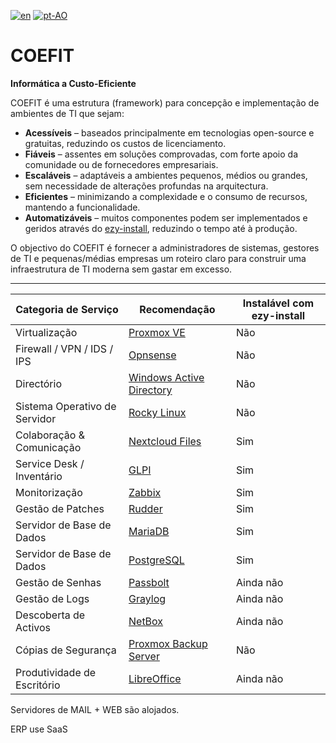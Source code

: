 [![en](https://img.shields.io/badge/lang-en-red.svg)](https://github.com/source-saraiva/coefit/blob/main/README.md)
[![pt-AO](https://img.shields.io/badge/lang-pt--ao-green.svg)](https://github.com/source-saraiva/coefit/blob/main/README.pt-AO.md)

# COEFIT
**Informática a Custo-Eficiente**

COEFIT é uma estrutura (framework) para concepção e implementação de ambientes de TI que sejam:

- **Acessíveis** – baseados principalmente em tecnologias open-source e gratuitas, reduzindo os custos de licenciamento.  
- **Fiáveis** – assentes em soluções comprovadas, com forte apoio da comunidade ou de fornecedores empresariais.  
- **Escaláveis** – adaptáveis a ambientes pequenos, médios ou grandes, sem necessidade de alterações profundas na arquitectura.  
- **Eficientes** – minimizando a complexidade e o consumo de recursos, mantendo a funcionalidade.  
- **Automatizáveis** – muitos componentes podem ser implementados e geridos através do [ezy-install](https://github.com/source-saraiva/ezy-install), reduzindo o tempo até à produção.  

O objectivo do COEFIT é fornecer a administradores de sistemas, gestores de TI e pequenas/médias empresas um roteiro claro para construir uma infraestrutura de TI moderna sem gastar em excesso.

---

| Categoria de Serviço         | Recomendação                                                                                                                                  | Instalável com ezy-install   |
|-------------------------------|----------------------------------------------------------------------------------------------------------------------------------------------|------------------------------|
| Virtualização                 | [Proxmox VE](https://www.proxmox.com/en/products/proxmox-virtual-environment/overview)                                                       | Não                          |
| Firewall / VPN / IDS / IPS    | [Opnsense](https://opnsense.org/)                                                                                                            | Não                          |
| Directório                    | [Windows Active Directory](https://www.microsoft.com/en-us/evalcenter/download-windows-server-2025?msockid=31e7aedfce22635a0767bb69cff662f3) | Não                          |
| Sistema Operativo de Servidor | [Rocky Linux](https://rockylinux.org/)                                                                                                       | Não                          |
| Colaboração & Comunicação     | [Nextcloud Files](https://nextcloud.com/files/)                                                                                              | Sim                          |
| Service Desk / Inventário     | [GLPI](https://glpi-project.org/)                                                                                                            | Sim                          |
| Monitorização                 | [Zabbix](https://www.zabbix.com/)                                                                                                            | Sim                          |
| Gestão de Patches             | [Rudder](https://www.rudder.io/)                                                                                                             | Sim                          |
| Servidor de Base de Dados     | [MariaDB](https://mariadb.org/)                                                                                                              | Sim                          |
| Servidor de Base de Dados     | [PostgreSQL](https://www.postgresql.org/)                                                                                                    | Sim                          |
| Gestão de Senhas              | [Passbolt](https://www.passbolt.com/)                                                                                                        | Ainda não                    |
| Gestão de Logs                | [Graylog](https://www.graylog.org/)                                                                                                          | Ainda não                    |
| Descoberta de Activos          | [NetBox](https://netbox.dev/)                                                                                                               | Ainda não                    |
| Cópias de Segurança           | [Proxmox Backup Server](https://www.proxmox.com/en/products/proxmox-backup-server/overview)                                                  | Não                          |
| Produtividade de Escritório   | [LibreOffice](https://www.libreoffice.org/)                                                                                                  | Ainda não                    |

Servidores de MAIL + WEB são alojados.

ERP use SaaS
